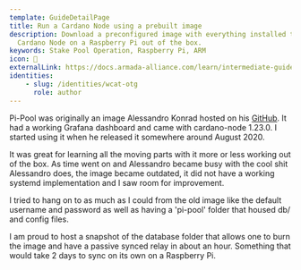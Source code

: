 ```yaml
---
template: GuideDetailPage
title: Run a Cardano Node using a prebuilt image
description: Download a preconfigured image with everything installed to run a
  Cardano Node on a Raspberry Pi out of the box.
keywords: Stake Pool Operation, Raspberry Pi, ARM
icon: 🍓
externalLink: https://docs.armada-alliance.com/learn/intermediate-guide/pi-pool-tutorial
identities:
    - slug: /identities/wcat-otg
      role: author
---
```

Pi-Pool was originally an image Alessandro Konrad hosted on his [GitHub](https://github.com/alessandrokonrad/Pi-Pool). It had a working Grafana dashboard and came with cardano-node 1.23.0. I started using it when he released it somewhere around August 2020.

It was great for learning all the moving parts with it more or less working out of the box. As time went on and Alessandro became busy with the cool shit Alessandro does, the image became outdated, it did not have a working systemd implementation and I saw room for improvement.

I tried to hang on to as much as I could from the old image like the default username and password as well as having a 'pi-pool' folder that housed db/ and config files.

I am proud to host a snapshot of the database folder that allows one to burn the image and have a passive synced relay in about an hour. Something that would take 2 days to sync on its own on a Raspberry Pi.
